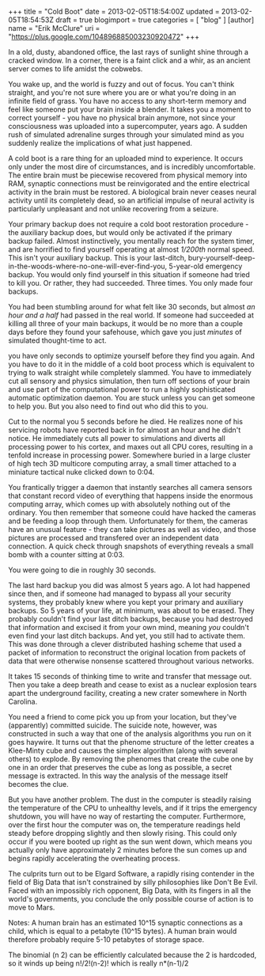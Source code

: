+++
title = "Cold Boot"
date = 2013-02-05T18:54:00Z
updated = 2013-02-05T18:54:53Z
draft = true
blogimport = true 
categories = [ "blog" ]
[author]
	name = "Erik McClure"
	uri = "https://plus.google.com/104896885003230920472"
+++

In a old, dusty, abandoned office, the last rays of sunlight shine through a cracked window. In a corner, there is a faint click and a whir, as an ancient server comes to life amidst the cobwebs.

You wake up, and the world is fuzzy and out of focus. You can't think straight, and you're not sure where you are or what you're doing in an infinite field of grass. You have no access to any short-term memory and feel like someone put your brain inside a blender. It takes you a moment to correct yourself - you have no physical brain anymore, not since your consciousness was uploaded into a supercomputer, years ago. A sudden rush of simulated adrenaline surges through your simulated mind as you suddenly realize the implications of what just happened.

A cold boot is a rare thing for an uploaded mind to experience. It occurs only under the most dire of circumstances, and is incredibly uncomfortable. The entire brain must be piecewise recovered from physical memory into RAM, synaptic connections must be reinvigorated and the entire electrical activity in the brain must be restored. A biological brain never ceases neural activity until its completely dead, so an artificial impulse of neural activity is particularly unpleasant and not unlike recovering from a seizure.

Your primary backup does not require a cold boot restoration procedure - the auxiliary backup does, but would only be activated if the primary backup failed. Almost instinctively, you mentally reach for the system timer, and are horrified to find yourself operating at almost *1/200th* normal speed. This isn't your auxiliary backup. This is your last-ditch, bury-yourself-deep-in-the-woods-where-no-one-will-ever-find-you, 5-year-old emergency backup. You would only find yourself in this situation if someone had tried to kill you. Or rather, they had succeeded. Three times. You only made four backups.

You had been stumbling around for what felt like 30 seconds, but almost *an hour and a half* had passed in the real world. If someone had succeeded at killing all three of your main backups, it would be no more than a couple days before they found your safehouse, which gave you just *minutes* of simulated thought-time to act.



you have only seconds to optimize yourself before they find you again. And you have to do it in the middle of a cold boot process which is equivalent to trying to walk straight while completely slammed. You have to immediately cut all sensory and physics simulation, then turn off sections of your brain and use part of the computational power to run a highly sophisticated automatic optimization daemon. You are stuck unless you can get someone to help you. But you also need to find out who did this to you.

Cut to the normal you 5 seconds before he died. He realizes none of his servicing robots have reported back in for almost an hour and he didn't notice. He immediately cuts all power to simulations and diverts all processing power to his cortex, and maxes out all CPU cores, resulting in a tenfold increase in processing power. Somewhere buried in a large cluster of high tech 3D multicore computing array, a small timer attached to a miniature tactical nuke clicked down to 0:04.

You frantically trigger a daemon that instantly searches all camera sensors that constant record video of everything that happens inside the enormous computing array, which comes up with absolutely nothing out of the ordinary. You then remember that someone could have hacked the cameras and be feeding a loop through them. Unfortunately for them, the cameras have an unusual feature - they can take pictures as well as video, and those pictures are processed and transfered over an independent data connection. A quick check through snapshots of everything reveals a small bomb with a counter sitting at 0:03.

You were going to die in roughly 30 seconds.

The last hard backup you did was almost 5 years ago. A lot had happened since then, and if someone had managed to bypass all your security systems, they probably knew where you kept your primary and auxiliary backups. So 5 years of your life, at minimum, was about to be erased. They probably couldn't find your last ditch backups, because you had destroyed that information and excised it from your own mind, meaning *you* couldn't even find your last ditch backups. And yet, you still had to activate them. This was done through a clever distributed hashing scheme that used a packet of information to reconstruct the original location from packets of data that were otherwise nonsense scattered throughout various networks.

It takes 15 seconds of thinking time to write and transfer that message out. Then you take a deep breath and cease to exist as a nuclear explosion tears apart the underground facility, creating a new crater somewhere in North Carolina.

You need a friend to come pick you up from your location, but they've (apparently) committed suicide. The suicide note, however, was constructed in such a way that one of the analysis algorithms you run on it goes haywire. It turns out that the phenome structure of the letter creates a Klee-Minty cube and causes the simplex algorithm (along with several others) to explode. By removing the phenomes that create the cube one by one in an order that preserves the cube as long as possible, a secret message is extracted. In this way the analysis of the message itself becomes the clue.

But you have another problem. The dust in the computer is steadily raising the temperature of the CPU to unhealthy levels, and if it trips the emergency shutdown, you will have no way of restarting the computer. Furthermore, over the first hour the computer was on, the temperature readings held steady before dropping slightly and then slowly rising. This could only occur if you were booted up right as the sun went down, which means you actually only have approximately 2 minutes before the sun comes up and begins rapidly accelerating the overheating process.

The culprits turn out to be Elgard Software, a rapidly rising contender in the field of Big Data that isn't constrained by silly philosophies like Don't Be Evil. Faced with an impossibly rich opponent, Big Data, with its fingers in all the world's governments, you conclude the only possible course of action is to move to Mars.

Notes: A human brain has an estimated 10^15 synaptic connections as a child, which is equal to a petabyte (10^15 bytes). A human brain would therefore probably require 5-10 petabytes of storage space.

The binomial (n 2) can be efficiently calculated because the 2 is hardcoded, so it winds up being n!/2!(n-2)! which is really n*(n-1)/2

